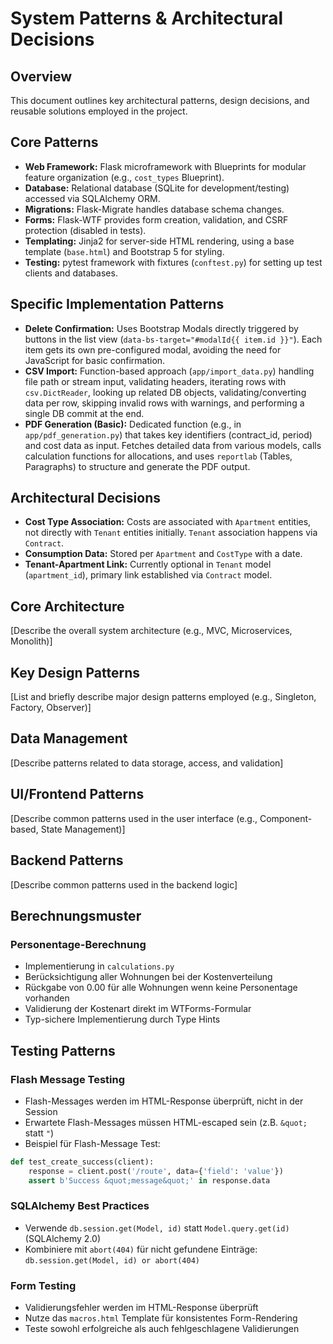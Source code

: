 # System Patterns & Architectural Decisions

## Overview
This document outlines key architectural patterns, design decisions, and reusable solutions employed in the project.

## Core Patterns
- **Web Framework:** Flask microframework with Blueprints for modular feature organization (e.g., `cost_types` Blueprint).
- **Database:** Relational database (SQLite for development/testing) accessed via SQLAlchemy ORM.
- **Migrations:** Flask-Migrate handles database schema changes.
- **Forms:** Flask-WTF provides form creation, validation, and CSRF protection (disabled in tests).
- **Templating:** Jinja2 for server-side HTML rendering, using a base template (`base.html`) and Bootstrap 5 for styling.
- **Testing:** pytest framework with fixtures (`conftest.py`) for setting up test clients and databases.

## Specific Implementation Patterns
- **Delete Confirmation:** Uses Bootstrap Modals directly triggered by buttons in the list view (`data-bs-target="#modalId{{ item.id }}"`). Each item gets its own pre-configured modal, avoiding the need for JavaScript for basic confirmation.
- **CSV Import:** Function-based approach (`app/import_data.py`) handling file path or stream input, validating headers, iterating rows with `csv.DictReader`, looking up related DB objects, validating/converting data per row, skipping invalid rows with warnings, and performing a single DB commit at the end.
- **PDF Generation (Basic):** Dedicated function (e.g., in `app/pdf_generation.py`) that takes key identifiers (contract_id, period) and cost data as input. Fetches detailed data from various models, calls calculation functions for allocations, and uses `reportlab` (Tables, Paragraphs) to structure and generate the PDF output.

## Architectural Decisions
- **Cost Type Association:** Costs are associated with `Apartment` entities, not directly with `Tenant` entities initially. `Tenant` association happens via `Contract`.
- **Consumption Data:** Stored per `Apartment` and `CostType` with a date.
- **Tenant-Apartment Link:** Currently optional in `Tenant` model (`apartment_id`), primary link established via `Contract` model.

## Core Architecture

[Describe the overall system architecture (e.g., MVC, Microservices, Monolith)]

## Key Design Patterns

[List and briefly describe major design patterns employed (e.g., Singleton, Factory, Observer)]

## Data Management

[Describe patterns related to data storage, access, and validation]

## UI/Frontend Patterns

[Describe common patterns used in the user interface (e.g., Component-based, State Management)]

## Backend Patterns

[Describe common patterns used in the backend logic]

## Berechnungsmuster

### Personentage-Berechnung
- Implementierung in `calculations.py`
- Berücksichtigung aller Wohnungen bei der Kostenverteilung
- Rückgabe von 0.00 für alle Wohnungen wenn keine Personentage vorhanden
- Validierung der Kostenart direkt im WTForms-Formular
- Typ-sichere Implementierung durch Type Hints 

## Testing Patterns

### Flash Message Testing
- Flash-Messages werden im HTML-Response überprüft, nicht in der Session
- Erwartete Flash-Messages müssen HTML-escaped sein (z.B. `&quot;` statt `"`)
- Beispiel für Flash-Message Test:
```python
def test_create_success(client):
    response = client.post('/route', data={'field': 'value'})
    assert b'Success &quot;message&quot;' in response.data
```

### SQLAlchemy Best Practices
- Verwende `db.session.get(Model, id)` statt `Model.query.get(id)` (SQLAlchemy 2.0)
- Kombiniere mit `abort(404)` für nicht gefundene Einträge: `db.session.get(Model, id) or abort(404)`

### Form Testing
- Validierungsfehler werden im HTML-Response überprüft
- Nutze das `macros.html` Template für konsistentes Form-Rendering
- Teste sowohl erfolgreiche als auch fehlgeschlagene Validierungen 